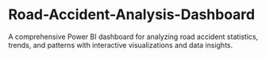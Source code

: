 # Road-Accident-Analysis-Dashboard
A comprehensive Power BI dashboard for analyzing road accident statistics, trends, and patterns with interactive visualizations and data insights.
